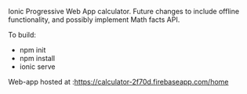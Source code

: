 Ionic Progressive Web App calculator. Future changes to include offline functionality, and possibly implement Math facts API.

To build:
- npm init
- npm install
- ionic serve

Web-app hosted at :https://calculator-2f70d.firebaseapp.com/home
